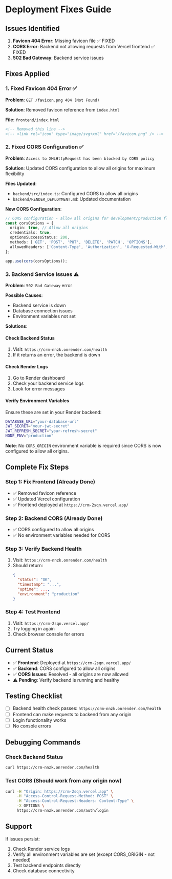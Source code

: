 # Deployment Fixes Guide

## Issues Identified

1. **Favicon 404 Error**: Missing favicon file ✅ FIXED
2. **CORS Error**: Backend not allowing requests from Vercel frontend ✅ FIXED
3. **502 Bad Gateway**: Backend service issues

## Fixes Applied

### 1. Fixed Favicon 404 Error ✅

**Problem**: `GET /favicon.png 404 (Not Found)`

**Solution**: Removed favicon reference from `index.html`

**File**: `frontend/index.html`
```html
<!-- Removed this line -->
<!-- <link rel="icon" type="image/svg+xml" href="/favicon.png" /> -->
```

### 2. Fixed CORS Configuration ✅

**Problem**: `Access to XMLHttpRequest has been blocked by CORS policy`

**Solution**: Updated CORS configuration to allow all origins for maximum flexibility

**Files Updated**:
- `backend/src/index.ts`: Configured CORS to allow all origins
- `backend/RENDER_DEPLOYMENT.md`: Updated documentation

**New CORS Configuration**:
```typescript
// CORS configuration - allow all origins for development/production flexibility
const corsOptions = {
  origin: true, // Allow all origins
  credentials: true,
  optionsSuccessStatus: 200,
  methods: ['GET', 'POST', 'PUT', 'DELETE', 'PATCH', 'OPTIONS'],
  allowedHeaders: ['Content-Type', 'Authorization', 'X-Requested-With', 'Accept']
};

app.use(cors(corsOptions));
```

### 3. Backend Service Issues ⚠️

**Problem**: `502 Bad Gateway` error

**Possible Causes**:
- Backend service is down
- Database connection issues
- Environment variables not set

**Solutions**:

#### Check Backend Status
1. Visit: `https://crm-nnzk.onrender.com/health`
2. If it returns an error, the backend is down

#### Check Render Logs
1. Go to Render dashboard
2. Check your backend service logs
3. Look for error messages

#### Verify Environment Variables
Ensure these are set in your Render backend:
```bash
DATABASE_URL="your-database-url"
JWT_SECRET="your-jwt-secret"
JWT_REFRESH_SECRET="your-refresh-secret"
NODE_ENV="production"
```

**Note**: No `CORS_ORIGIN` environment variable is required since CORS is now configured to allow all origins.

## Complete Fix Steps

### Step 1: Fix Frontend (Already Done)
- ✅ Removed favicon reference
- ✅ Updated Vercel configuration
- ✅ Frontend deployed at `https://crm-2sqn.vercel.app/`

### Step 2: Backend CORS (Already Done)
- ✅ CORS configured to allow all origins
- ✅ No environment variables needed for CORS

### Step 3: Verify Backend Health
1. Visit: `https://crm-nnzk.onrender.com/health`
2. Should return:
   ```json
   {
     "status": "OK",
     "timestamp": "...",
     "uptime": ...,
     "environment": "production"
   }
   ```

### Step 4: Test Frontend
1. Visit: `https://crm-2sqn.vercel.app/`
2. Try logging in again
3. Check browser console for errors

## Current Status

- ✅ **Frontend**: Deployed at `https://crm-2sqn.vercel.app/`
- ✅ **Backend**: CORS configured to allow all origins
- ✅ **CORS Issues**: Resolved - all origins are now allowed
- ⚠️ **Pending**: Verify backend is running and healthy

## Testing Checklist

- [ ] Backend health check passes: `https://crm-nnzk.onrender.com/health`
- [ ] Frontend can make requests to backend from any origin
- [ ] Login functionality works
- [ ] No console errors

## Debugging Commands

### Check Backend Status
```bash
curl https://crm-nnzk.onrender.com/health
```

### Test CORS (Should work from any origin now)
```bash
curl -H "Origin: https://crm-2sqn.vercel.app" \
     -H "Access-Control-Request-Method: POST" \
     -H "Access-Control-Request-Headers: Content-Type" \
     -X OPTIONS \
     https://crm-nnzk.onrender.com/auth/login
```

## Support

If issues persist:
1. Check Render service logs
2. Verify all environment variables are set (except CORS_ORIGIN - not needed)
3. Test backend endpoints directly
4. Check database connectivity
